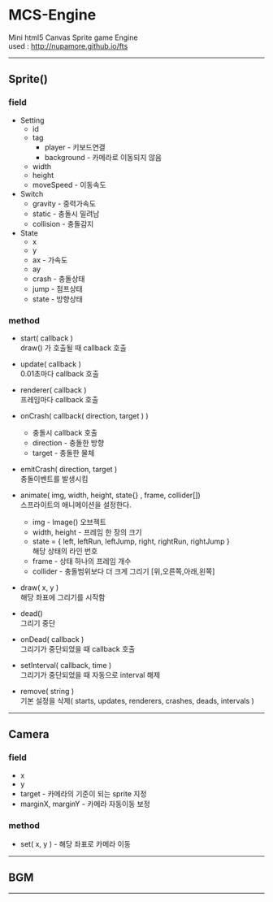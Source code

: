 # MCS-Engine
Mini html5 Canvas Sprite game Engine  
used : http://nupamore.github.io/fts

---
## Sprite()
### field
- Setting
  - id
  - tag  
    - player - 키보드연결  
    - background - 카메라로 이동되지 않음
  - width
  - height
  - moveSpeed - 이동속도
- Switch
  - gravity - 중력가속도
  - static - 충돌시 밀려남
  - collision - 충돌감지
- State
  - x
  - y
  - ax - 가속도
  - ay
  - crash - 충돌상태
  - jump - 점프상태
  - state - 방향상태

### method
- start( callback )  
  draw() 가 호출될 때 callback 호출  

- update( callback )  
  0.01초마다 callback 호출  

- renderer( callback )  
  프레임마다 callback 호출  

- onCrash( callback( direction, target ) )  
  - 충돌시 callback 호출  
  - direction - 충돌한 방향  
  - target - 충돌한 물체


- emitCrash( direction, target )  
  충돌이벤트를 발생시킴  

- animate( img, width, height, state{} , frame, collider[])   
  스프라이트의 애니메이션을 설정한다.  
  - img - Image() 오브젝트
  - width, height - 프레임 한 장의 크기
  - state = { left, leftRun, leftJump, right, rightRun, rightJump }  
    해당 상태의 라인 번호
  - frame - 상태 하나의 프레임 개수
  - collider - 충돌범위보다 더 크게 그리기 [위,오른쪽,아래,왼쪽]


- draw( x, y )  
  해당 좌표에 그리기를 시작함

- dead()  
  그리기 중단

- onDead( callback )  
  그리기가 중단되었을 때 callback 호출

- setInterval( callback, time )  
  그리기가 중단되었을 때 자동으로 interval 해제

- remove( string )  
  기본 설정을 삭제( starts, updates, renderers, crashes, deads, intervals )

---
## Camera
### field
  - x
  - y
  - target - 카메라의 기준이 되는 sprite 지정  
  - marginX, marginY - 카메라 자동이동 보정

### method
  - set( x, y ) - 해당 좌표로 카메라 이동

---

## BGM

---

